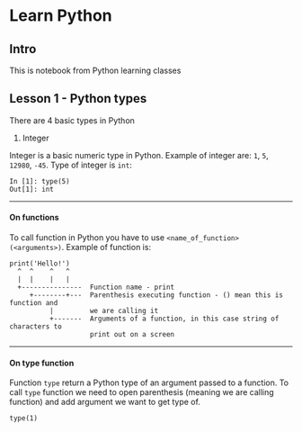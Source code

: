 # Learn Python

## Intro
This is notebook from Python learning classes

## Lesson 1 - Python types

There are 4 basic types in Python
1. Integer

Integer is a basic numeric type in Python. Example of integer are: `1`, `5`, `12980`, `-45`.
Type of integer is `int`:
```
In [1]: type(5)
Out[1]: int
```


---
#### On functions
To call function in Python you have to use `<name_of_function>(<arguments>)`. Example of function is:
```
print('Hello!')
  ^  ^    ^   ^
  |  |    |   |
  +---------------  Function name - print
     +--------+---  Parenthesis executing function - () mean this is function and
          |         we are calling it
          +-------  Arguments of a function, in this case string of characters to
                    print out on a screen
```

---
#### On type function
Function `type` return a Python type of an argument passed to a function.
To call `type` function we need to open parenthesis (meaning we are calling function) and add argument we want to get type of.
```
type(1)
```
